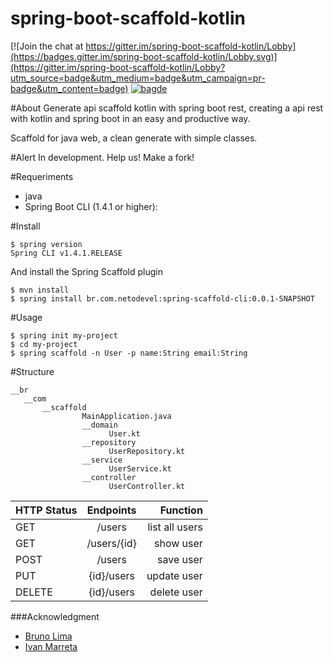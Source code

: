 
# spring-boot-scaffold-kotlin

[![Join the chat at https://gitter.im/spring-boot-scaffold-kotlin/Lobby](https://badges.gitter.im/spring-boot-scaffold-kotlin/Lobby.svg)](https://gitter.im/spring-boot-scaffold-kotlin/Lobby?utm_source=badge&utm_medium=badge&utm_campaign=pr-badge&utm_content=badge)
 [![bagde](https://codeship.com/projects/e4a1d8b0-8b71-0134-1c87-26c6b97868f1/status?branch=master)](https://codeship.com/projects/184622)

#About
Generate api scaffold kotlin with spring boot rest, creating a api rest with kotlin and spring boot in an easy and productive way.

Scaffold for java web, a clean generate with simple classes.
        
#Alert
In development. Help us! Make a fork!

#Requeriments
         
* java
* Spring Boot CLI (1.4.1 or higher):

#Install
 
    $ spring version
    Spring CLI v1.4.1.RELEASE

And install the Spring Scaffold plugin

    $ mvn install
    $ spring install br.com.netodevel:spring-scaffold-cli:0.0.1-SNAPSHOT


#Usage

    $ spring init my-project
    $ cd my-project
    $ spring scaffold -n User -p name:String email:String

#Structure

    __br
       __com
           __scaffold
                    MainApplication.java
                    __domain
                          User.kt
                    __repository
                          UserRepository.kt
                    __service
                          UserService.kt
                    __controller
                          UserController.kt


| HTTP Status   | Endpoints     | Function       |
| ------------- |:-------------:| -----:         |
| GET           | /users        | list all users |
| GET           | /users/{id}   | show user      |
| POST          | /users        | save user      |
| PUT           | {id}/users    | update user    |
| DELETE        | {id}/users    | delete user    |


###Acknowledgment
         
 * [Bruno Lima](https://github.com/brunodles)
 * [Ivan Marreta](https://github.com/ivanmarreta)
       

